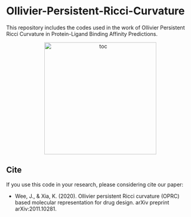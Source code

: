 # Ollivier-Persistent-Ricci-Curvature

This repository includes the codes used in the work of Ollivier Persistent Ricci Curvature in Protein-Ligand Binding Affinity Predictions. 

<p align="center">
<img src="https://github.com/ExpectozJJ/Ollivier-Persistent-Ricci-Curvature/tree/master/img/toc.png" title="toc" width="300" >
</p>

## Cite 
If you use this code in your research, please considering cite our paper:

* Wee, J., & Xia, K. (2020). Ollivier persistent Ricci curvature (OPRC) based molecular representation for drug design. arXiv preprint arXiv:2011.10281.
